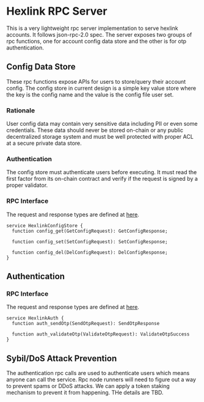 # Hexlink RPC Server

This is a very lightweight rpc server implementation to serve hexlink accounts. It follows json-rpc-2.0 spec. The server exposes two groups of rpc functions, one for account config data store and the other is for otp authentication.

## Config Data Store

These rpc functions expose APIs for users to store/query their account config. The config store in current design is a simple key value store where the key is the config name and the value is the config file user set. 

### Rationale

User config data may contain very sensitive data including PII or even some credentials. These data should never be stored on-chain or any public decentralized storage system and must be well protected with proper ACL at a secure private data store. 

### Authentication

The config store must authenticate users before executing. It must read the first factor from its on-chain contract and verify if the request is signed by a proper validator.

### RPC Interface

The request and response types are defined at [here](https://github.com/HexlinkOfficial/rpc_server/blob/main/src/utils/types.ts).

```
service HexlinkConfigStore {
  function config_get(GetConfigRequest): GetConfigResponse;

  function config_set(SetConfigRequest): SetConfigResponse;

  function config_del(DelConfigRequest): DelConfigResponse;
}
```

## Authentication

### RPC Interface

The request and response types are defined at [here](https://github.com/HexlinkOfficial/rpc_server/blob/main/src/utils/types.ts).

```
service HexlinkAuth {
  function auth_sendOtp(SendOtpRequest): SendOtpResponse

  function auth_validateOtp(ValidateOtpRequest): ValidateOtpSuccess
}
```

## Sybil/DoS Attack Prevention

The authentication rpc calls are used to authenticate users which means anyone can call the service. Rpc node runners will need to figure out a way to prevent spams or DDoS attacks. We can apply a token staking mechanism to prevent it from happening. THe details are TBD.

